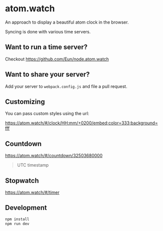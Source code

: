 # atom.watch

An approach to display a beautiful atom clock in the browser.

Syncing is done with various time servers.

## Want to run a time server?
Checkout https://github.com/Eun/node.atom.watch

## Want to share your server?
Add your server to `webpack.config.js` and file a pull request.


## Customizing
You can pass custom styles using the url:

https://atom.watch/#/clock/HH:mm/+0200/embed;color=333;background=fff


## Countdown

https://atom.watch/#/countdown/32503680000

> UTC timestamp

## Stopwatch

https://atom.watch/#/timer


## Development
```bash
npm install
npm run dev
```